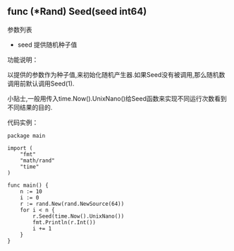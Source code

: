## func (*Rand) Seed(seed int64)

参数列表

- seed 提供随机种子值

功能说明：

以提供的参数作为种子值,来初始化随机产生器.如果Seed没有被调用,那么随机数调用前默认调用Seed(1).

小贴士,一般用传入time.Now().UnixNano()给Seed函数来实现不同运行次数看到不同结果的目的.

代码实例：

	package main

	import (
		"fmt"
		"math/rand"
		"time"
	)

	func main() {
		n := 10
		i := 0
		r := rand.New(rand.NewSource(64))
		for i < n {
			r.Seed(time.Now().UnixNano())
			fmt.Println(r.Int())
			i += 1
		}
	}









